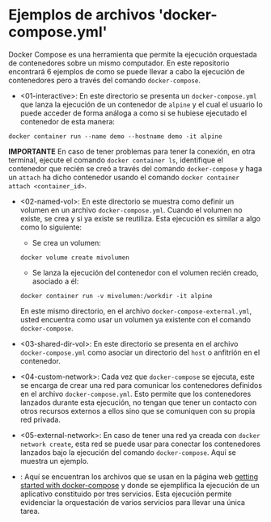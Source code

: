 # Ejemplos de archivos 'docker-compose.yml'

Docker Compose es una herramienta que permite la ejecución orquestada de contenedores sobre un mismo computador.
En este repositorio encontrará 6 ejemplos de como se puede llevar a cabo la ejecución de contenedores pero a través del comando `docker-compose`.

- <01-interactive>: En este directorio se presenta un `docker-compose.yml` que lanza la ejecución de un contenedor de `alpine` y el cual el usuario lo puede acceder de forma análoga a como si se hubiese ejecutado el contenedor de esta manera: 

```
docker container run --name demo --hostname demo -it alpine
```

**IMPORTANTE**
En caso de tener problemas para tener la conexión,  en otra terminal, ejecute el comando `docker container ls`, identifique el contenedor que recién se creó a través del comando `docker-compose` y haga un `attach` ha dicho contenedor usando el comando `docker container attach <container_id>`.

- <02-named-vol>: En este directorio se muestra como definir un volumen en un archivo `docker-compose.yml`.  Cuando el volumen no existe, se crea y si ya existe se reutiliza. Esta ejecución es similar a algo como lo siguiente:

  - Se crea un volumen:
  ``` 
  docker volume create mivolumen
  ``` 
  - Se lanza la ejecución del contenedor con el volumen recién creado, asociado a él:
  ``` 
  docker container run -v mivolumen:/workdir -it alpine
  ``` 

  En este mismo directorio, en el archivo `docker-compose-external.yml`, usted encuentra como usar un volumen ya existente con el comando `docker-compose`.

- <03-shared-dir-vol>: En este directorio se presenta en el archivo `docker-compose.yml` como asociar un directorio del `host` o anfitrión en el contenedor.

- <04-custom-network>: Cada vez que `docker-compose` se ejecuta, este se encarga de crear una red para comunicar los contenedores definidos en el archivo `docker-compose.yml`. Esto permite que los contenedores lanzados durante esta ejecución, no tengan que tener un contacto con otros recursos externos a ellos sino que se comuniquen con su propia red privada.

- <05-external-network>: En caso de tener una red ya creada con `docker network create`, esta red se puede usar para conectar los contenedores lanzados bajo la ejecución del comando `docker-compose`. Aquí se muestra un ejemplo.

- <getting-started>: Aquí se encuentran los archivos que se usan en la página web [getting started with docker-compose](https://docs.docker.com/compose/gettingstarted/) y donde se ejemplifica la ejecución de un aplicativo constituido por tres servicios. Esta ejecución permite evidenciar la orquestación de varios servicios para llevar una única tarea.
